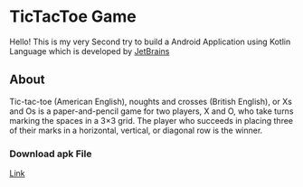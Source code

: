 # TicTacToe Game
Hello! This is my very Second try to build a Android Application using Kotlin Language which is developed by [JetBrains](https://www.jetbrains.com/)


## About
Tic-tac-toe (American English), noughts and crosses (British English), or Xs and Os is a paper-and-pencil game for two players, X and O, who take turns marking the spaces in a 3×3 grid. The player who succeeds in placing three of their marks in a horizontal, vertical, or diagonal row is the winner.


### Download apk File 
[Link](TicTacToe.apk)
```
